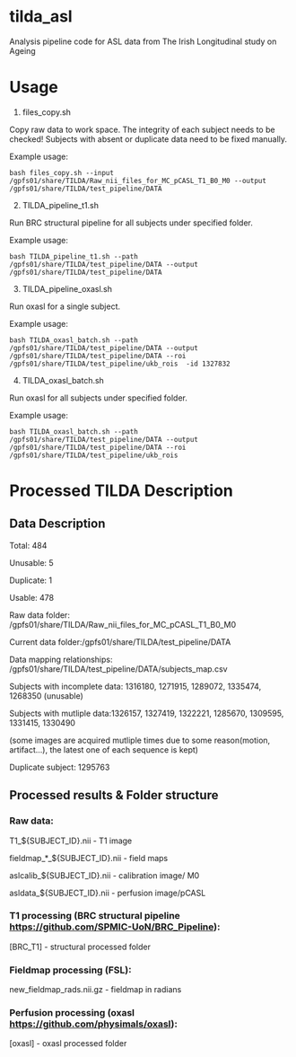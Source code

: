 # tilda_asl
Analysis pipeline code for ASL data from The Irish Longitudinal study on Ageing



# Usage

1. files_copy.sh

Copy raw data to work space. The integrity of each subject needs to be checked! Subjects with absent or duplicate data need to be fixed manually.

Example usage: 
``` 
bash files_copy.sh --input /gpfs01/share/TILDA/Raw_nii_files_for_MC_pCASL_T1_B0_M0 --output  /gpfs01/share/TILDA/test_pipeline/DATA
```

2. TILDA_pipeline_t1.sh

Run BRC structural pipeline for all subjects under specified folder.

Example usage: 
``` 
bash TILDA_pipeline_t1.sh --path /gpfs01/share/TILDA/test_pipeline/DATA --output /gpfs01/share/TILDA/test_pipeline/DATA
```

3. TILDA_pipeline_oxasl.sh 

Run oxasl for a single subject.

Example usage: 
``` 
bash TILDA_oxasl_batch.sh --path /gpfs01/share/TILDA/test_pipeline/DATA --output /gpfs01/share/TILDA/test_pipeline/DATA --roi /gpfs01/share/TILDA/test_pipeline/ukb_rois  -id 1327832
```

4. TILDA_oxasl_batch.sh

Run oxasl for all subjects under specified folder.

Example usage: 
``` 
bash TILDA_oxasl_batch.sh --path /gpfs01/share/TILDA/test_pipeline/DATA --output /gpfs01/share/TILDA/test_pipeline/DATA --roi /gpfs01/share/TILDA/test_pipeline/ukb_rois
```



# Processed TILDA Description


## Data Description

Total: 484

Unusable: 5

Duplicate: 1

Usable: 478

Raw data folder: /gpfs01/share/TILDA/Raw_nii_files_for_MC_pCASL_T1_B0_M0

Current data folder:/gpfs01/share/TILDA/test_pipeline/DATA

Data mapping relationships: /gpfs01/share/TILDA/test_pipeline/DATA/subjects_map.csv

Subjects with incomplete data: 1316180,  1271915, 1289072, 1335474, 1268350 (unusable)

Subjects with mutliple data:1326157, 1327419, 1322221, 1285670, 1309595, 1331415, 1330490 

(some images are acquired mutliple times due to some reason(motion, artifact...), the latest one of each sequence is kept)

Duplicate subject: 1295763

## Processed results & Folder structure

### Raw data:

T1_${SUBJECT_ID}.nii - T1 image

fieldmap_*_${SUBJECT_ID}.nii - field maps

aslcalib_${SUBJECT_ID}.nii - calibration image/ M0

asldata_${SUBJECT_ID}.nii - perfusion image/pCASL

### T1 processing (BRC structural pipeline https://github.com/SPMIC-UoN/BRC_Pipeline):

[BRC_T1] - structural processed folder

### Fieldmap processing (FSL):

new_fieldmap_rads.nii.gz - fieldmap in radians

### Perfusion processing (oxasl https://github.com/physimals/oxasl):

[oxasl] - oxasl processed folder





